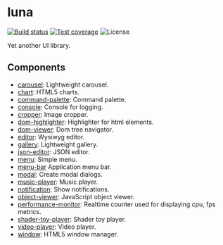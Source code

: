 # luna

[![Build status][ci-image]][ci-url]
[![Test coverage][codecov-image]][codecov-url]
![License][license-image]

[ci-image]: https://img.shields.io/github/workflow/status/liriliri/luna/CI?style=flat-square
[ci-url]: https://github.com/liriliri/luna/actions/workflows/main.yml
[codecov-image]: https://img.shields.io/codecov/c/github/liriliri/luna?style=flat-square
[codecov-url]: https://codecov.io/github/liriliri/luna?branch=master
[license-image]: https://img.shields.io/github/license/liriliri/luna?style=flat-square

Yet another UI library.

## Components

* [carousel](./src/carousel/README.md): Lightweight carousel.
* [chart](./src/chart/README.md): HTML5 charts.
* [command-palette](./src/command-palette/README.md): Command palette.
* [console](./src/console/README.md): Console for logging.
* [cropper](./src/cropper/README.md): Image cropper.
* [dom-highlighter](./src/dom-highlighter/README.md): Highlighter for html elements.
* [dom-viewer](./src/dom-viewer/README.md): Dom tree navigator.
* [editor](./src/editor/README.md): Wysiwyg editor.
* [gallery](./src/gallery/README.md): Lightweight gallery.
* [json-editor](./src/json-editor/README.md): JSON editor.
* [menu](./src/menu/README.md): Simple menu.
* [menu-bar](.src/menu-bar/README.md) Application menu bar.
* [modal](./src/modal/README.md): Create modal dialogs.
* [music-player](./src/music-player/README.md): Music player.
* [notification](./src/notification/README.md): Show notifications.
* [object-viewer](./src/object-viewer/README.md): JavaScript object viewer.
* [performance-monitor](./src/performance-monitor/README.md): Realtime counter used for displaying cpu, fps metrics.
* [shader-toy-player](./src/shader-toy-player/README.md): Shader toy player.
* [video-player](./src/video-player/README.md): Video player.
* [window](./src/window/README.md): HTML5 window manager.